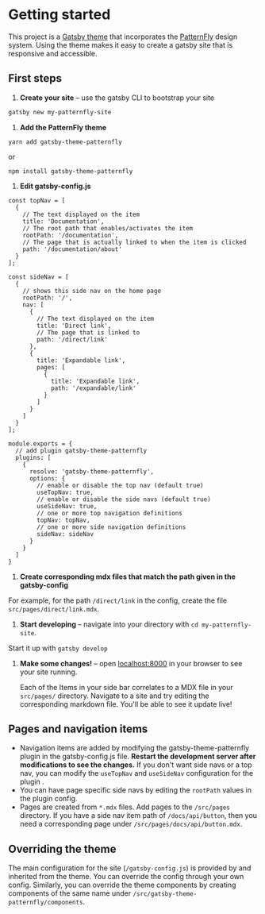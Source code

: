# Getting started

This project is a [Gatsby theme](https://www.gatsbyjs.org/docs/themes/what-are-gatsby-themes/) that incorporates the [PatternFly](https://www.patternfly.org/v4/) design system. Using the theme makes it easy to create a gatsby site that is responsive and accessible.

## First steps

1. **Create your site** – use the gatsby CLI to bootstrap your site

  ```sh
  gatsby new my-patternfly-site
  ```

1. **Add the PatternFly theme**
  ```
  yarn add gatsby-theme-patternfly
  ```
  or
  ```
  npm install gatsby-theme-patternfly
  ```

1. **Edit gatsby-config.js**
  ```
  const topNav = [
    {
      // The text displayed on the item
      title: 'Documentation',
      // The root path that enables/activates the item
      rootPath: '/documentation',
      // The page that is actually linked to when the item is clicked
      path: '/documentation/about'
    }
  ];
  
  const sideNav = [
    {
      // shows this side nav on the home page
      rootPath: '/',
      nav: [
        {
          // The text displayed on the item
          title: 'Direct link',
          // The page that is linked to
          path: '/direct/link'
        },
        {
          title: 'Expandable link',
          pages: [
            {
              title: 'Expandable link',
              path: '/expandable/link'
            }
          ]
        }
      ]
    }
  ];

  module.exports = {
    // add plugin gatsby-theme-patternfly
    plugins: [
      {
        resolve: 'gatsby-theme-patternfly',
        options: {
          // enable or disable the top nav (default true)
          useTopNav: true,
          // enable or disable the side navs (default true)
          useSideNav: true,
          // one or more top navigation definitions
          topNav: topNav,
          // one or more side navigation definitions
          sideNav: sideNav
        }
      }
    ]
  }
  ```

1. **Create corresponding mdx files that match the path given in the gatsby-config**

  For example, for the path `/direct/link` in the config, create the file `src/pages/direct/link.mdx`.

1. **Start developing** – navigate into your directory with `cd my-patternfly-site`.

  Start it up with `gatsby develop`

1. **Make some changes!** – open [localhost:8000](//localhost:8000) in your browser to see your site running.

   Each of the Items in your side bar correlates to a MDX file in your `src/pages/` directory. Navigate to a site and try editing the corresponding markdown file. You'll be able to see it update live!

## Pages and navigation items

- Navigation items are added by modifying the gatsby-theme-patternfly plugin in the gatsby-config.js file. **Restart the development server after modifications to see the changes.** If you don't want side navs or a top nav, you can modify the `useTopNav` and `useSideNav` configuration for the plugin .
- You can have page specific side navs by editing the `rootPath` values in the plugin config.
- Pages are created from `*.mdx` files. Add pages to the `/src/pages` directory. If you have a side nav item path of `/docs/api/button`, then you need a corresponding page under `/src/pages/docs/api/button.mdx`.

## Overriding the theme

The main configuration for the site (`/gatsby-config.js`) is provided by and inherited from the theme. You can override the config through your own config. Similarly, you can override the theme components by creating components of the same name under `/src/gatsby-theme-patternfly/components`.
